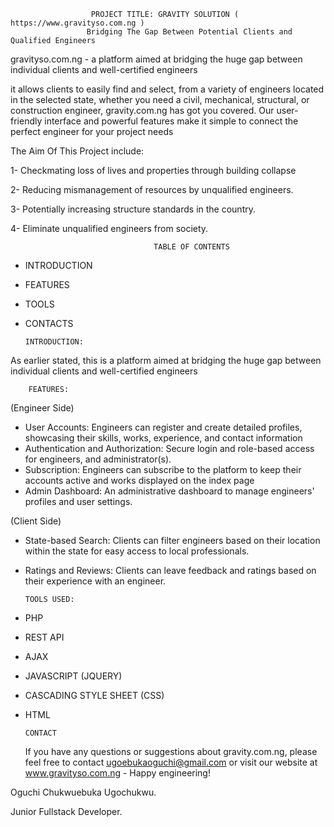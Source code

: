                		  PROJECT TITLE: GRAVITY SOLUTION ( https://www.gravityso.com.ng )
               		 Bridging The Gap Between Potential Clients and Qualified Engineers

gravityso.com.ng - a platform aimed at bridging the huge gap between individual clients and well-certified engineers

it allows clients to easily find and select, from a variety of engineers located in the selected state, whether you need a civil, mechanical, structural, or construction engineer, gravity.com.ng has got you covered.
Our user-friendly interface and powerful features make it simple to connect the perfect engineer for your project needs

The Aim Of This Project include:

  1-  Checkmating loss of lives and properties through building collapse
  
  2-  Reducing mismanagement of resources by unqualified engineers.

  3- Potentially increasing structure standards in the country.

  4- Eliminate unqualified engineers from society.

                                
                                    TABLE OF CONTENTS
  - INTRODUCTION
  - FEATURES
  - TOOLS
  - CONTACTS

		INTRODUCTION:
As earlier stated, this is a platform aimed at bridging the huge gap between individual clients and well-certified engineers

	
		FEATURES:
(Engineer Side)
- User Accounts: Engineers can register and create detailed profiles, showcasing their skills, works, experience, and contact information
- Authentication and Authorization: Secure login and role-based access for engineers, and administrator(s).
- Subscription: Engineers can subscribe to the platform to keep their accounts active and works displayed on the index page
- Admin Dashboard: An administrative dashboard to manage engineers' profiles and user settings.
  
  
(Client Side)
- State-based Search: Clients can filter engineers based on their location within the state for easy access to local professionals.
- Ratings and Reviews: Clients can leave feedback and ratings based on their experience with an engineer.

      TOOLS USED:
- PHP
- REST API
- AJAX 
- JAVASCRIPT (JQUERY)
- CASCADING STYLE SHEET (CSS)
- HTML

      CONTACT
  If you have any questions or suggestions about gravity.com.ng, please feel free to contact ugoebukaoguchi@gmail.com or visit our website at www.gravityso.com.ng  - Happy engineering!
  
Oguchi Chukwuebuka Ugochukwu.

Junior Fullstack Developer.
